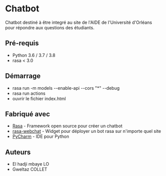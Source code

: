 # Chatbot

Chatbot destiné à être integré au site de l'AIDE de l'Université d'Orléans pour répondre aux questions des étudiants.

## Pré-requis

- Python 3.6 / 3.7 / 3.8
- rasa < 3.0

## Démarrage

* rasa run -m models --enable-api --cors "*" --debug 
* rasa run actions
* ouvrir le fichier index.html

## Fabriqué avec

* [Rasa](https://rasa.com/) - Framework open source pour créer un chatbot
* [rasa-webchat](https://github.com/botfront/rasa-webchat) - Widget pour déployer un bot rasa sur n'importe quel site
* [PyCharm](https://www.jetbrains.com/fr-fr/pycharm/) - IDE pour Python

## Auteurs

* El hadji mbaye LO
* Gweltaz COLLET